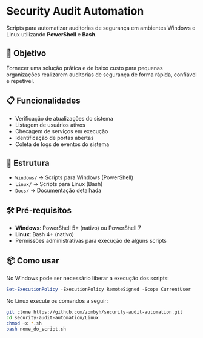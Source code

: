 # Security Audit Automation

Scripts para automatizar auditorias de segurança em ambientes Windows e Linux utilizando **PowerShell** e **Bash**.

## 🚀 Objetivo
Fornecer uma solução prática e de baixo custo para pequenas organizações realizarem auditorias de segurança de forma rápida, confiável e repetível.

## 📋 Funcionalidades
- Verificação de atualizações do sistema
- Listagem de usuários ativos
- Checagem de serviços em execução
- Identificação de portas abertas
- Coleta de logs de eventos do sistema

## 📂 Estrutura
- `Windows/` → Scripts para Windows (PowerShell)
- `Linux/` → Scripts para Linux (Bash)
- `Docs/` → Documentação detalhada

## 🛠 Pré-requisitos
- **Windows**: PowerShell 5+ (nativo) ou PowerShell 7
- **Linux**: Bash 4+ (nativo)
- Permissões administrativas para execução de alguns scripts

## 📦 Como usar

No Windows pode ser necessário liberar a execução dos scripts:

```powershell
Set-ExecutionPolicy -ExecutionPolicy RemoteSigned -Scope CurrentUser
```
No Linux execute os comandos a seguir:

```bash
git clone https://github.com/zombyh/security-audit-automation.git
cd security-audit-automation/Linux
chmod +x *.sh
bash nome_do_script.sh

